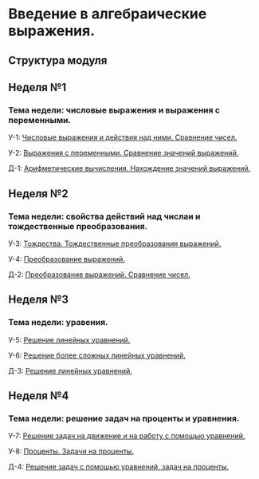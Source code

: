 # Введение в алгебраические выражения.

## Структура модуля

## Неделя №1

### Тема недели: числовые выражения и выражения с переменными.

У-1: [Числовые выражения и действия над ними. Сравнение чисел.](./components/class/class-1.md)

У-2: [Выражения с переменными. Сравнение значений выражений.](./components/class/class-2.md)

Д-1: [Арифметические вычисления. Нахождение значений выражений.](./components/homework/homework-1.md)

## Неделя №2

### Тема недели: свойства действий над числаи и тождественные преобразования.

У-3: [Тождества. Тождественные преобразования выражений.](./components/class/class-3.md)

У-4: [Преобразование выражений.](./components/class/class-4.md)

Д-2: [Преобразование выражений. Сравнение чисел.](./components/homework/homework-2.md)

## Неделя №3

### Тема недели: уравения.

У-5: [Решение линейных уравнений.](./components/class/class-5.md)

У-6: [Решение более сложных линейных уравнений.](./components/class/class-6.md)

Д-3: [Решение линейных уравнений.](./components/homework/homework-3.md)

## Неделя №4

### Тема недели: решение задач на проценты и уравнения.

У-7: [Решение задач на движение и на работу с помощью уравнений.](./components/class/class-7.md)

У-8: [Проценты. Задачи на проценты.](./components/class/class-8.md)

Д-4: [Решение задач с помощью уравнений, задач на проценты.](./components/homework/homework-4.md)
